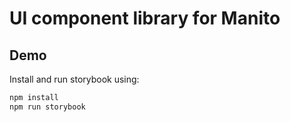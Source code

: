 # UI component library for Manito

## Demo

Install and run storybook using:
```Bash
npm install
npm run storybook
```